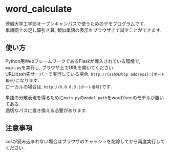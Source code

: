 # word_calculate
茨城大学工学部オープンキャンパスで使うためのデモプログラムです.  
単語同士の足し算引き算, 類似単語の表示をブラウザ上で試すことができます.  


## 使い方
Python用WebフレームワークであるFlaskが導入されている環境で,  
`main.py`を実行し, ブラウザ上でURLを開いてください.  
URLはssh先サーバーで実行している場合, `http://{ssh先のip address}:{ポート番号}`になります.  
ローカルの場合は, `http://0.0.0.0:{ポート番号}`です.  

単語の分散表現を得るために`main.py`の`model_path`をword2vecのモデルが置いてある  
適切なパスに置き換える必要があります.  


## 注意事項
cssが読み込まれない場合はブラウザのキャッシュを削除してから再度実行してください.  
